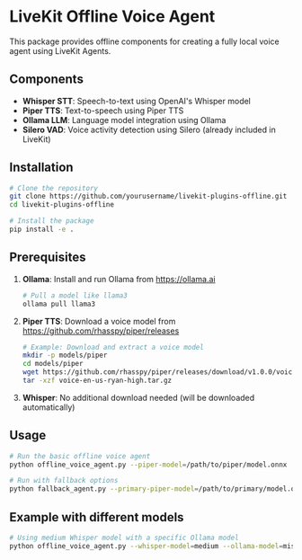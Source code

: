 # LiveKit Offline Voice Agent

This package provides offline components for creating a fully local voice agent using LiveKit Agents.

## Components

- **Whisper STT**: Speech-to-text using OpenAI's Whisper model
- **Piper TTS**: Text-to-speech using Piper TTS
- **Ollama LLM**: Language model integration using Ollama
- **Silero VAD**: Voice activity detection using Silero (already included in LiveKit)

## Installation

```bash
# Clone the repository
git clone https://github.com/yourusername/livekit-plugins-offline.git
cd livekit-plugins-offline

# Install the package
pip install -e .
```

## Prerequisites

1. **Ollama**: Install and run Ollama from https://ollama.ai
   ```bash
   # Pull a model like llama3
   ollama pull llama3
   ```

2. **Piper TTS**: Download a voice model from https://github.com/rhasspy/piper/releases
   ```bash
   # Example: Download and extract a voice model
   mkdir -p models/piper
   cd models/piper
   wget https://github.com/rhasspy/piper/releases/download/v1.0.0/voice-en-us-ryan-high.tar.gz
   tar -xzf voice-en-us-ryan-high.tar.gz
   ```

3. **Whisper**: No additional download needed (will be downloaded automatically)

## Usage

```bash
# Run the basic offline voice agent
python offline_voice_agent.py --piper-model=/path/to/piper/model.onnx

# Run with fallback options
python fallback_agent.py --primary-piper-model=/path/to/primary/model.onnx --fallback-piper-model=/path/to/fallback/model.onnx
```

## Example with different models

```bash
# Using medium Whisper model with a specific Ollama model
python offline_voice_agent.py --whisper-model=medium --ollama-model=mistral --piper-model=/path/to/piper/model.onnx
```
